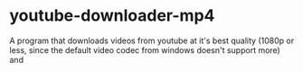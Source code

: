 # youtube-downloader-mp4
A program that downloads videos from youtube at it's best quality (1080p or less, since the default video codec from windows doesn't support more) and 
